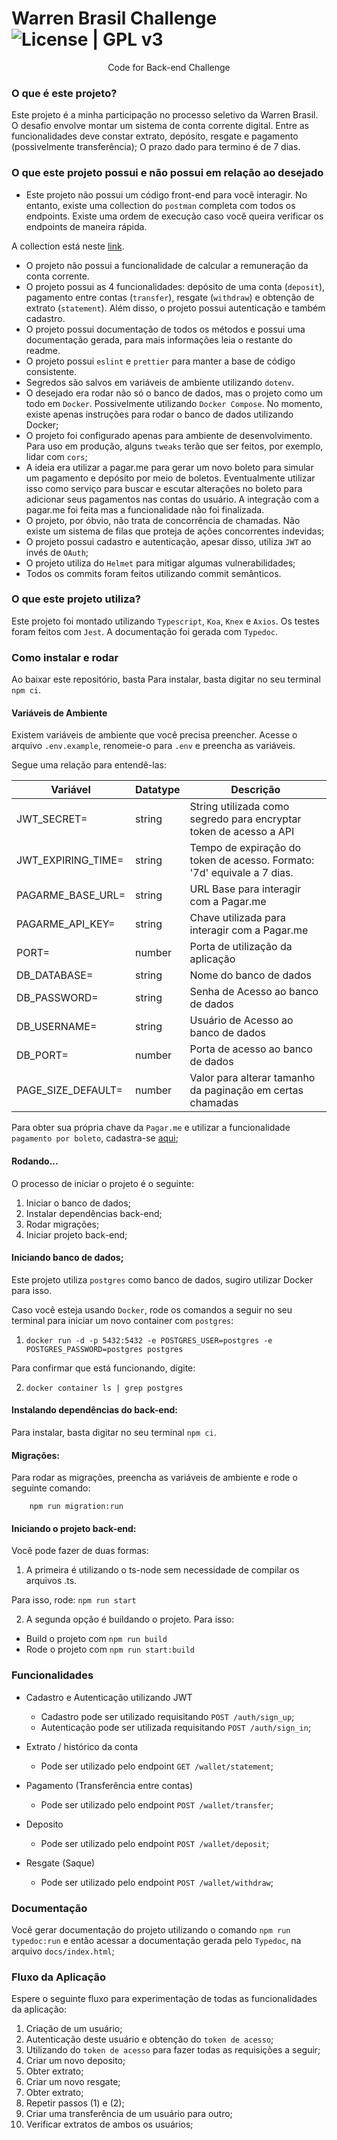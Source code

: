 # Warren Brasil Challenge ![License | GPL v3](https://img.shields.io/badge/License-GPLv3-blue.svg)

<div align="center">Code for Back-end Challenge</div>

### O que é este projeto?

Este projeto é a minha participação no processo seletivo da Warren Brasil. O desafio envolve montar um sistema de conta corrente digital.
Entre as funcionalidades deve constar extrato, depósito, resgate e pagamento (possivelmente transferência);
O prazo dado para termino é de 7 dias.

### O que este projeto possui e não possui em relação ao desejado

-   Este projeto não possui um código front-end para você interagir. No entanto, existe uma collection do `postman` completa com todos os endpoints. Existe uma ordem de execução caso você queira verificar os endpoints de maneira rápida.

A collection está neste [link]().

-   O projeto não possui a funcionalidade de calcular a remuneração da conta corrente.
-   O projeto possui as 4 funcionalidades: depósito de uma conta (`deposit`), pagamento entre contas (`transfer`), resgate (`withdraw`) e obtenção de extrato (`statement`). Além disso, o projeto possui autenticação e também cadastro.
-   O projeto possui documentação de todos os métodos e possui uma documentação gerada, para mais informações leia o restante do readme.
-   O projeto possui `eslint` e `prettier` para manter a base de código consistente.
-   Segredos são salvos em variáveis de ambiente utilizando `dotenv`.
-   O desejado era rodar não só o banco de dados, mas o projeto como um todo em `Docker`. Possivelmente utilizando `Docker Compose`. No momento, existe apenas instruções para rodar o banco de dados utilizando Docker;
-   O projeto foi configurado apenas para ambiente de desenvolvimento. Para uso em produção, alguns `tweaks` terão que ser feitos, por exemplo, lidar com `cors`;
-   A ideia era utilizar a pagar.me para gerar um novo boleto para simular um pagamento e depósito por meio de boletos. Eventualmente utilizar isso como serviço para buscar e escutar alterações no boleto para adicionar seus pagamentos nas contas do usuário. A integração com a pagar.me foi feita mas a funcionalidade não foi finalizada.
-   O projeto, por óbvio, não trata de concorrência de chamadas. Não existe um sistema de filas que proteja de ações concorrentes indevidas;
-   O projeto possui cadastro e autenticação, apesar disso, utiliza `JWT` ao invés de `OAuth`;
-   O projeto utiliza do `Helmet` para mitigar algumas vulnerabilidades;
-   Todos os commits foram feitos utilizando commit semânticos.

### O que este projeto utiliza?

Este projeto foi montado utilizando `Typescript`, `Koa`, `Knex` e `Axios`. Os testes foram feitos com `Jest`. A documentação foi gerada com `Typedoc`.

### Como instalar e rodar

Ao baixar este repositório, basta Para instalar, basta digitar no seu terminal `npm ci`.

#### Variáveis de Ambiente

Existem variáveis de ambiente que você precisa preencher. Acesse o arquivo `.env.example`, renomeie-o para `.env` e preencha as variáveis.

Segue uma relação para entendê-las:

| Variável           | Datatype | Descrição                                                               |
| ------------------ | -------- | ----------------------------------------------------------------------- |
| JWT_SECRET=        | string   | String utilizada como segredo para encryptar token de acesso a API      |
| JWT_EXPIRING_TIME= | string   | Tempo de expiração do token de acesso. Formato: '7d' equivale a 7 dias. |
| PAGARME_BASE_URL=  | string   | URL Base para interagir com a Pagar.me                                  |
| PAGARME_API_KEY=   | string   | Chave utilizada para interagir com a Pagar.me                           |
| PORT=              | number   | Porta de utilização da aplicação                                        |
| DB_DATABASE=       | string   | Nome do banco de dados                                                  |
| DB_PASSWORD=       | string   | Senha de Acesso ao banco de dados                                       |
| DB_USERNAME=       | string   | Usuário de Acesso ao banco de dados                                     |
| DB_PORT=           | number   | Porta de acesso ao banco de dados                                       |
| PAGE_SIZE_DEFAULT= | number   | Valor para alterar tamanho da paginação em certas chamadas              |

Para obter sua própria chave da `Pagar.me` e utilizar a funcionalidade `pagamento por boleto`, cadastra-se [aqui](https://beta.dashboard.sandbox.pagar.me/#/account/login);

#### Rodando...

O processo de iniciar o projeto é o seguinte:

1. Iniciar o banco de dados;
2. Instalar dependências back-end;
3. Rodar migrações;
4. Iniciar projeto back-end;

#### Iniciando banco de dados;

Este projeto utiliza `postgres` como banco de dados, sugiro utilizar Docker para isso.

Caso você esteja usando `Docker`, rode os comandos a seguir no seu terminal para iniciar um novo container com `postgres`:

1. `docker run -d -p 5432:5432 -e POSTGRES_USER=postgres -e POSTGRES_PASSWORD=postgres postgres`

Para confirmar que está funcionando, digite:

2. `docker container ls | grep postgres`

#### Instalando dependências do back-end:

Para instalar, basta digitar no seu terminal `npm ci`.

#### Migrações:

Para rodar as migrações, preencha as variáveis de ambiente e rode o seguinte comando:

```
    npm run migration:run
```

#### Iniciando o projeto back-end:

Você pode fazer de duas formas:

1. A primeira é utilizando o ts-node sem necessidade de compilar os arquivos .ts.

Para isso, rode: `npm run start`

2. A segunda opção é buildando o projeto. Para isso:

-   Build o projeto com `npm run build`
-   Rode o projeto com `npm run start:build`

### Funcionalidades

-   Cadastro e Autenticação utilizando JWT

    -   Cadastro pode ser utilizado requisitando `POST /auth/sign_up`;
    -   Autenticação pode ser utilizada requisitando `POST /auth/sign_in`;

-   Extrato / histórico da conta

    -   Pode ser utilizado pelo endpoint `GET /wallet/statement`;

-   Pagamento (Transferência entre contas)

    -   Pode ser utilizado pelo endpoint `POST /wallet/transfer`;

-   Deposito

    -   Pode ser utilizado pelo endpoint `POST /wallet/deposit`;

-   Resgate (Saque)
    -   Pode ser utilizado pelo endpoint `POST /wallet/withdraw`;

### Documentação

Você gerar documentação do projeto utilizando o comando `npm run typedoc:run` e então acessar a documentação gerada pelo `Typedoc`, na arquivo `docs/index.html`;

### Fluxo da Aplicação

Espere o seguinte fluxo para experimentação de todas as funcionalidades da aplicação:

1. Criação de um usuário;
2. Autenticação deste usuário e obtenção do `token de acesso`;
3. Utilizando do `token de acesso` para fazer todas as requisições a seguir;
4. Criar um novo deposito;
5. Obter extrato;
6. Criar um novo resgate;
7. Obter extrato;
8. Repetir passos (1) e (2);
9. Criar uma transferência de um usuário para outro;
10. Verificar extratos de ambos os usuários;
